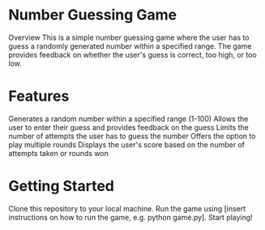 # Number Guessing Game
Overview
This is a simple number guessing game where the user has to guess a randomly generated number within a specified range. The game provides feedback on whether the user's guess is correct, too high, or too low.

# Features
Generates a random number within a specified range (1-100)
Allows the user to enter their guess and provides feedback on the guess
Limits the number of attempts the user has to guess the number
Offers the option to play multiple rounds
Displays the user's score based on the number of attempts taken or rounds won

# Getting Started
Clone this repository to your local machine.
Run the game using [insert instructions on how to run the game, e.g. python game.py].
Start playing!
